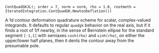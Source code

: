 ```
ContQuadGKJL(; order = 7, norm = norm, rho = 1.0, rootmeth = IteratedIntegration.ContQuadGK.NewtonDeflation())
```

A 1d contour deformation quadrature scheme for scalar, complex-valued integrands. It defaults to regular `quadgk` behavior on the real axis, but if it finds a root of 1/f nearby, in the sense of Bernstein ellipse for the standard segment `[-1,1]` with semiaxes `cosh(rho)` and `sinh(rho)`, on either the upper/lower half planes, then it dents the contour away from the presumable pole.
